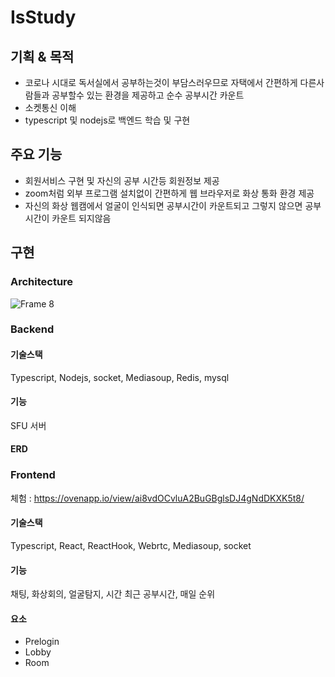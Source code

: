 # IsStudy


## 기획 & 목적
- 코로나 시대로 독서실에서 공부하는것이 부담스러우므로 자택에서 간편하게 다른사람들과 공부할수 있는 환경을 제공하고 순수 공부시간 카운트
- 소켓통신 이해
- typescript 및 nodejs로 백엔드 학습 및 구현


## 주요 기능
- 회원서비스 구현 및 자신의 공부 시간등 회원정보 제공
- zoom처럼 외부 프로그램 설치없이 간편하게 웹 브라우저로 화상 통화 환경 제공
- 자신의 화상 웹캠에서 얼굴이 인식되면 공부시간이 카운트되고 그렇지 않으면 공부시간이 카운트 되지않음


## 구현
### Architecture
![Frame 8](https://user-images.githubusercontent.com/59424336/127957448-9e15ef91-2ee7-44e4-bee7-c743198c033e.png)

### Backend
#### 기술스택
Typescript, Nodejs, socket, Mediasoup, Redis, mysql 

#### 기능
SFU 서버 

#### ERD







### Frontend
체험 : https://ovenapp.io/view/ai8vdOCvluA2BuGBglsDJ4gNdDKXK5t8/ 
 
#### 기술스택
Typescript, React, ReactHook, Webrtc, Mediasoup, socket 

#### 기능
채팅, 화상회의, 얼굴탐지, 시간 
최근 공부시간, 매일 순위 

#### 요소
- Prelogin
- Lobby
- Room
